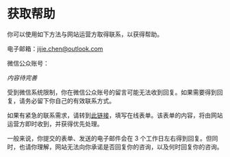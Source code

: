 # 获取帮助

你可以使用如下方法与网站运营方取得联系，以获得帮助。

电子邮箱：[jijie.chen@outlook.com](mailto:jijie.chen@outlook.com)

微信公众账号：

*内容待完善*

受到微信系统限制，你在微信公众账号的留言可能无法收到回复。如果需要得到回复，请务必留下你自己的有效联系方式。

如果有紧急的联系需求，请转到[此链接](https://dotnetclub.net/contact)，填写在线表单。该表单的内容，将由网站运营方即时收到，并获得优先处理。

一般来说，你提交的表单、发送的电子邮件会在 3 个工作日左右得到回复。但同时，也请你理解，网站无法向你承诺是否回复你的咨询，以及何时回复你的咨询。


